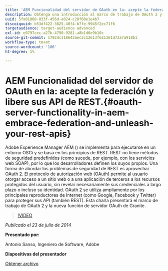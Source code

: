 ```yaml
---
title: 'AEM Funcionalidad del servidor de OAuth en la: acepte la federación y libere sus API de REST.'
description: Obtenga una introducción al marco de trabajo de OAuth 2 y a la función de servidor OAuth de Granite. Adobe Experience Manager AEM () se implementa para ejecutarse en un entorno OSGi y se basa en los principios de REST.
uuid: 5fa01808-033f-456d-a024-c28f60e1e4b7
discoiquuid: b53df422-3625-40f4-b7fe-9945f2ec71f6
targetaudience: target-audience advanced
exl-id: e0797cec-a27b-4790-9281-a8b1d6e9b10c
source-git-commit: 1792dc318643aec2c12613f621361d72a7a918b1
workflow-type: tm+mt
source-wordcount: '186'
ht-degree: 1%

---
```


# AEM Funcionalidad del servidor de OAuth en la: acepte la federación y libere sus API de REST.{#oauth-server-functionality-in-aem-embrace-federation-and-unleash-your-rest-apis}

Adobe Experience Manager AEM () se implementa para ejecutarse en un entorno OSGi y se basa en los principios de REST. REST no tiene métodos de seguridad predefinidos (como sucede, por ejemplo, con los servicios web SOAP), por lo que los desarrolladores definen los suyos propios. Una forma de abordar los problemas de seguridad de REST es aprovechar OAuth 2. El protocolo de autorización web (OAuth) permite al usuario otorgar acceso a un sitio web o a una aplicación de terceros a los recursos protegidos del usuario, sin revelar necesariamente sus credenciales a largo plazo o incluso su identidad. OAuth 2 se utiliza ampliamente por los principales reproductores de Internet (como Google, Facebook y Twitter) para proteger sus API (también REST). Esta charla presentará el marco de trabajo de OAuth 2 y la nueva función de servidor OAuth de Granite.

>[!VIDEO](https://video.tv.adobe.com/v/19466/?quality=9)

*Publicado el 23 de julio de 2014*

**Presentado por:**

Antonio Sanso, Ingeniero de Software, Adobe

**Diapositivas del presentador**

[Obtener archivo](assets/oauth-server-functionality-in-aem-7-23-14.pdf)
<!--
[Get back to the Overview](https://helpx.adobe.com/experience-manager/kt/eseminars/gems/aem-index.html)
-->

